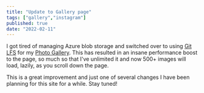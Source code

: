 ```yaml
---
title: "Update to Gallery page"
tags: ["gallery","instagram"]
published: true
date: "2022-02-11"
---
```


I got tired of managing Azure blob storage and switched over to using [Git LFS](https://git-lfs.github.com/) for my [Photo Gallery](/gallery). This has resulted in an insane performance boost to the page, so much so that I've unlimited it and now 500+ images will load, lazily, as you scroll down the page. 

This is a great improvement and just one of several changes I have been planning for this site for a while. Stay tuned! 

